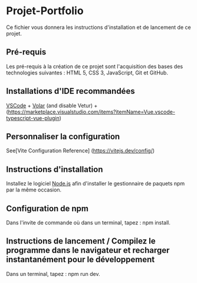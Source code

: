 # Projet-Portfolio

Ce fichier vous donnera les instructions d'installation et de lancement de ce projet.

## Pré-requis

Les pré-requis à la création de ce projet sont l'acquisition des bases des technologies suivantes : HTML 5, CSS 3, JavaScript, Git et GitHub.

## Installations d'IDE recommandées

[VSCode](https://code.visualstudio.com/) + [Volar](https://marketplace.visualstudio.com/items?itemName=Vue.volar) (and disable Vetur) + (https://marketplace.visualstudio.com/items?itemName=Vue.vscode-typescript-vue-plugin)

## Personnaliser la configuration

See[Vite Configuration Reference] (https://vitejs.dev/config/)

## Instructions d'installation

Installez le logiciel [Node.js](https://nodejs.org/en/download/current) afin d'installer le gestionnaire de paquets npm par la même occasion.

## Configuration de npm

Dans l'invite de commande où dans un terminal, tapez : npm install.

## Instructions de lancement / Compilez le programme dans le navigateur et recharger instantanément pour le développement

Dans un terminal, tapez : npm run dev.